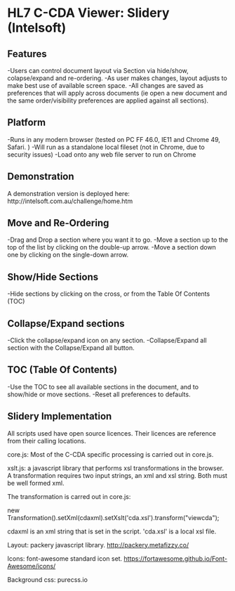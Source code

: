 <h1>HL7 C-CDA Viewer: Slidery (Intelsoft)</h1>

<h2>Features</h2>
-Users can control document layout via Section via hide/show, colapse/expand and re-ordering. 
-As user makes changes, layout adjusts to make best use of available screen space.
-All changes are saved as preferences that will apply across documents (ie open a new document and the same order/visibility preferences are applied against all sections).


<h2>Platform</h2>
-Runs in any modern browser (tested on PC FF 46.0, IE11 and Chrome 49, Safari. )
-Will run as a standalone local fileset (not in Chrome, due to security issues)
-Load onto any web file server to run on Chrome

<h2>Demonstration</h2>
A demonstration version is deployed here:
http://intelsoft.com.au/challenge/home.htm

<h2>Move and Re-Ordering</h2>
-Drag and Drop a section where you want it to go.
-Move a section up to the top of the list by clicking on the double-up arrow.
-Move a section down one by clicking on the single-down arrow.

<h2>Show/Hide Sections</h2>
-Hide sections by clicking on the cross, or from the Table Of Contents (TOC)

<h2>Collapse/Expand sections</h2>
-Click the collapse/expand icon on any section.
-Collapse/Expand all section with the Collapse/Expand all button.

<h2>TOC (Table Of Contents)</h2>
-Use the TOC to see all available sections in the document, and to show/hide or move sections.
-Reset all preferences to defaults.

<h2>Slidery Implementation</h2>
All scripts used have open source licences. Their licences are reference from their calling locations.

core.js: Most of the C-CDA specific processing is carried out in core.js.

xslt.js: a javascript library that performs xsl transformations in the browser. A transformation requires two input strings, an xml and xsl string. Both must be well formed xml.

The transformation is carred out in core.js:

new Transformation().setXml(cdaxml).setXslt('cda.xsl').transform("viewcda");

cdaxml is an xml string that is set in the script.
'cda.xsl' is a local xsl file.

Layout: packery javascript library. http://packery.metafizzy.co/

Icons: font-awesome standard icon set. https://fortawesome.github.io/Font-Awesome/icons/

Background css: purecss.io